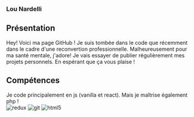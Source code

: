 ### Lou Nardelli



## Présentation 
<stong> Hey! Voici ma page GitHub ! </strong> Je suis tombée dans le code que récemment dans le cadre d'une reconvertion professionnelle. Malheureusement pour ma santé mentale, j'adore! Je vais essayer de publier régulièrement mes projets personnels. En espérant que ça vous plaise ! 

## Compétences 
Je code principalement en js (vanilla et react). Mais je maîtrise également php !  
  <img alt="redux" src="https://img.shields.io/badge/-Redux-764ABC?style=flat-square&logo=redux&logoColor=white" />
  <img alt="git" src="https://img.shields.io/badge/-Git-F05032?style=flat-square&logo=git&logoColor=white" />
  <img alt="html5" src="https://img.shields.io/badge/-HTML5-E34F26?style=flat-square&logo=html5&logoColor=white" />
